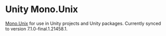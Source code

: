 # Unity Mono.Unix

[Mono.Unix](https://www.nuget.org/packages/Mono.Unix/) for use in Unity projects and Unity packages. Currently synced to version 7.1.0-final.1.21458.1.
